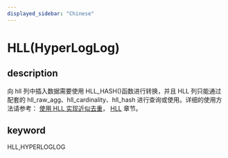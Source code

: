 ```yaml
---
displayed_sidebar: "Chinese"
---
```


# HLL(HyperLogLog)

## description

向 hll 列中插入数据需要使用 HLL_HASH()函数进行转换，并且 HLL 列只能通过配套的 hll_raw_agg、hll_cardinality、hll_hash 进行查询或使用。详细的使用方法请参考：
[使用 HLL 实现近似去重](../../../using_starrocks/Using_HLL.md)，
[HLL](../data-definition/HLL.md) 章节。

## keyword

HLL,HYPERLOGLOG
